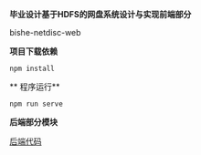  **毕业设计基于HDFS的网盘系统设计与实现前端部分** 

bishe-netdisc-web

 **项目下载依赖** 
```
npm install
```

 ** 程序运行** 
```
npm run serve
```

 **后端部分模块** 

[后端代码](http://gitee.com/third_e/bishe-netdisc?_from=gitee_search)


